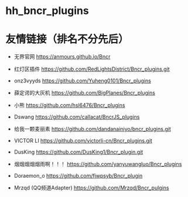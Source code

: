 # hh_bncr_plugins

# 友情链接（排名不分先后）
- 无界官网
  https://anmours.github.io/Bncr

- 红灯区插件
  https://github.com/RedLightsDistrict/Bncr_plugins.git

- onz3vyyds
  https://github.com/Yuheng0101/Bncr_plugins

- 薛定谔的大灰机
  https://github.com/BigPlanes/Bncr_plugins

- 小熊
  https://github.com/hsl6476/Bncr_plugins

- Dswang
  https://github.com/callacat/BncrJS_plugins

- 给我一颗麦丽素
  https://github.com/dandanainiyo/bncr_plugins.git

- VICTOR LI
  https://github.com/victorli-cn/Bncr_plugins.git

- DusKing
  https://github.com/DusKing1/Bncr_plugin.git

- 烟烟烟烟烟雨啊！！！
  https://github.com/yanyuwangluo/Bncr_plugins

- Doraemon_o
  https://github.com/fjwpsyb/Bncr_plugin
  
- Mrzqd (QQ频道Adapter)
  https://github.com/Mrzqd/Bncr_pulgins
